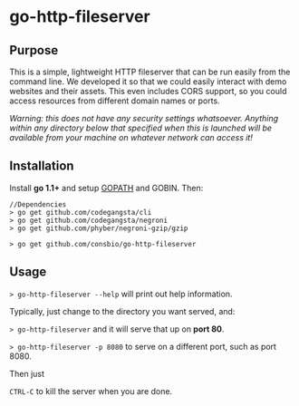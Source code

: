 # go-http-fileserver #


## Purpose ##

This is a simple, lightweight HTTP fileserver that can be run easily from the command line.  We developed it so that we could easily interact with demo websites and their assets.  This even includes CORS support, so you could access resources from different domain names or ports.

*Warning: this does not have any security settings whatsoever.  Anything within any directory below that specified when this is launched will be available from your machine on whatever network can access it!*


## Installation ##

Install **go 1.1+** and setup [GOPATH](http://golang.org/doc/code.html#GOPATH) and GOBIN.  Then:

```
//Dependencies
> go get github.com/codegangsta/cli
> go get github.com/codegangsta/negroni
> go get github.com/phyber/negroni-gzip/gzip

> go get github.com/consbio/go-http-fileserver
```


## Usage ##

```> go-http-fileserver --help``` will print out help information.

Typically, just change to the directory you want served, and:

```> go-http-fileserver``` and it will serve that up on **port 80**.

```> go-http-fileserver -p 8080``` to serve on a different port, such as port 8080.

Then just

```CTRL-C``` to kill the server when you are done.
